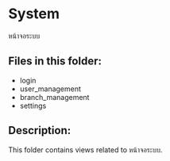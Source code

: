 # System

หน้าจอระบบ

## Files in this folder:

- login
- user_management
- branch_management
- settings

## Description:

This folder contains views related to หน้าจอระบบ.

